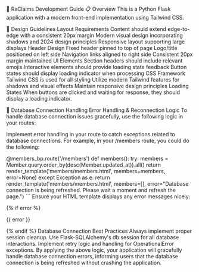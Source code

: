 🚀 RxClaims Development Guide
📋 Overview
This is a Python Flask application with a modern front-end implementation using Tailwind CSS.

🎨 Design Guidelines
Layout Requirements
Content should extend edge-to-edge with a consistent 20px margin
Modern visual design incorporating shadows and 2024 design principles
Responsive layout supporting large displays
Header Design
Fixed header pinned to top of page
Logo/title positioned on left side
Navigation links aligned to right side
Consistent 20px margin maintained
UI Elements
Section headers should include relevant emojis
Interactive elements should provide loading state feedback
Button states should display loading indicator when processing
CSS Framework
Tailwind CSS is used for all styling
Utilize modern Tailwind features for shadows and visual effects
Maintain responsive design principles
Loading States
When buttons are clicked and waiting for response, they should display a loading indicator.

🔌 Database Connection Handling
Error Handling & Reconnection Logic
To handle database connection issues gracefully, use the following logic in your routes:

Implement error handling in your route to catch exceptions related to database connections. For example, in your /members route, you could do the following:

@members_bp.route('/members')
def members():
    try:
        members = Member.query.order_by(desc(Member.updated_at)).all()
        return render_template('members/members.html', members=members, error=None)
    except Exception as e:
        return render_template('members/members.html', 
                             members=[], 
                             error="Database connection is being refreshed. Please wait a moment and refresh the page.")  ```
Ensure your HTML template displays any error messages nicely:

{% if error %}

{{ error }}

{% endif %}
Database Connection Best Practices Always implement proper session cleanup. Use Flask-SQLAlchemy's db.session for all database interactions. Implement retry logic and handling for OperationalError exceptions. By applying the above logic, your application will gracefully handle database connection errors, informing users that the database connection is being refreshed without crashing the application.